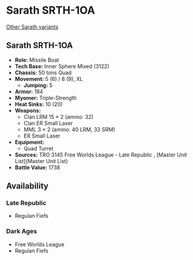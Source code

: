 # Sarath SRTH-1OA 

[Other Sarath variants](../sarath.md) 

## Sarath SRTH-1OA 

- **Role:** Missile Boat 
- **Tech Base:** Inner Sphere Mixed (3122) 
- **Chassis:** 50 tons Quad 
- **Movement:** 5 (6) / 8 (9), XL 
  - **Jumping:** 5 
- **Armor:** 184 
- **Myomer:** Triple-Strength 
- **Heat Sinks:** 10 (20) 
- **Weapons:** 
  - Clan LRM 15 × 2 (ammo: 32) 
  - Clan ER Small Laser 
  - MML 3 × 2 (ammo: 40 LRM, 33 SRM) 
  - ER Small Laser 
- **Equipment:** 
  - Quad Turret 
- **Sources:** TRO 3145 Free Worlds League - Late Republic , [Master Unit List](Master Unit List) 
- **Battle Value:** 1738 

## Availability 

### Late Republic 

- Regulan Fiefs 

### Dark Ages 

- Free Worlds League 
- Regulan Fiefs 

